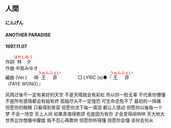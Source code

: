 <style type="text/css">
	ruby{
	    ruby-position: over;
	}
	ruby > rt{font-size: 12px;color:red;}
	p{font:16px;font-size: '楷体'}
</style>
## 人間
#### にんげん
#### ANOTHER PARADISE
#### 1997.11.07    


作詞     <ruby><rb>林</rb><rp>(</rp><rt>はやし</rt><rp>)</rp></ruby><ruby><rb>夕</rb><rp>(</rp><rt>ゆう</rt><rp>)</rp></ruby>　　　　　　　   
作曲      中島みゆき  　　　   
編曲 (Ver.) 　
唄     <ruby><rb>王菲</rb><rp>(</rp><rt>うぉんふぇい</rt><rp>)</rp></ruby>　　　　
□ LYRIC (a)●『<ruby><rb>王菲</rb><rp>(</rp><rt>うぉんふぇい</rt><rp>)</rp></ruby>（FAYE WONG）』    
   
   
风雨过後不一定有美好的天空
不是天晴就会有彩虹
所以你一脸无辜 不代表你懵懂
不是所有感情都会有始有终
孤独尽头不一定惶恐
可生命总免不了 最初的一阵痛
但愿你的眼睛 只看得到笑容
但愿你流下每一滴泪 都让人感动
但愿你以後每一个梦 不会一场空
天上人间 如果真值得歌颂
也是因为有你 才会变得闹哄哄
天大地大 世界比你想像中朦胧
我不忍心再欺哄 但愿你听得懂
但愿你会懂 该何去何从 
